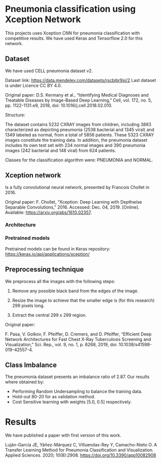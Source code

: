 # Pneumonia classification using Xception Network
This projects uses Xception CNN for pneumonia classification with competitive results. We have used Keras and Tensorflow 2.0 for this network.

## Dataset
We have used CELL pneumonia dataset v2.

Dataset link: https://data.mendeley.com/datasets/rscbjbr9sj/2
Last dataset is under Licence CC BY 4.0.

Original paper:
D.S. Kermany et al., “Identifying Medical Diagnoses and Treatable Diseases by Image-Based Deep Learning,” Cell, vol. 172, no. 5, pp. 1122-1131.e9, 2018, doi: 10.1016/j.cell.2018.02.010.


Structure:

The dataset contains 5232 CXRAY images from children, including 3883 characterized as depicting pneumonia (2538 bacterial and 1345 viral) and 1349 labeled as normal, from a total of 5856 patients. These 5323 CXRAY images constitute the training data. In addition, the pneumonia dataset includes its own test set with 234 normal images and 390 pneumonia images (242 bacterial and 148 viral) from 624 patients.

Classes for the classification algorithm were: PNEUMONIA and NORMAL.
## Xception network

Is a fully convolutional neural network, presented by Francois Chollet in 2016.

Original paper:
F. Chollet, “Xception: Deep Learning with Depthwise Separable Convolutions,” 2016. Accessed: Dec. 04, 2019. [Online]. Available: https://arxiv.org/abs/1610.02357.

### Architecture

### Pretrained models
Pretrained models can be found in Keras repository: https://keras.io/api/applications/xception/

## Preprocessing technique

We preprocess all the images with the following steps:

1. Remove any possible black band from the edges of the image.

2. Resize the image to achieve that the smaller edge is (for this research) 299 pixels long.

3. Extract the central 299 x 299 region.

Original paper:

F. Pasa, V. Golkov, F. Pfeiffer, D. Cremers, and D. Pfeiffer, “Efficient Deep Network Architectures for Fast Chest X-Ray Tuberculosis Screening and Visualization,” Sci. Rep., vol. 9, no. 1, p. 6268, 2019, doi: 10.1038/s41598-019-42557-4.

## Class Imbalance
The pneumonia dataset presents an imbalance ratio of 2.87.
Our results where obtained by:
* Performing Random Undersampling to balance the training data. 
* Hold-out 80-20 for as validation method.
* Cost Sensitive learning with weights [5.0, 0.5] respectively.

# Results
We have published a paper with first version of this work.

Luján-García JE, Yáñez-Márquez C, Villuendas-Rey Y, Camacho-Nieto O. A Transfer Learning Method for Pneumonia Classification and Visualization. Applied Sciences. 2020; 10(8):2908. https://doi.org/10.3390/app10082908
